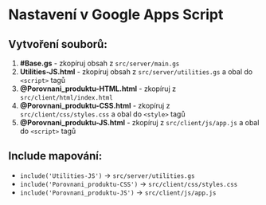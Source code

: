 # Nastavení v Google Apps Script

## Vytvoření souborů:

1. **#Base.gs** - zkopíruj obsah z `src/server/main.gs`
2. **Utilities-JS.html** - zkopíruj obsah z `src/server/utilities.gs` a obal do `<script>` tagů
3. **@Porovnani_produktu-HTML.html** - zkopíruj z `src/client/html/index.html`
4. **@Porovnani_produktu-CSS.html** - zkopíruj z `src/client/css/styles.css` a obal do `<style>` tagů
5. **@Porovnani_produktu-JS.html** - zkopíruj z `src/client/js/app.js` a obal do `<script>` tagů

## Include mapování:
- `include('Utilities-JS')` → `src/server/utilities.gs`
- `include('Porovnani_produktu-CSS')` → `src/client/css/styles.css`
- `include('Porovnani_produktu-JS')` → `src/client/js/app.js`
